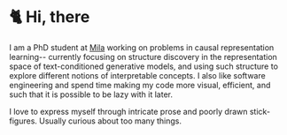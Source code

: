 # :cat2: Hi, there

I am a PhD student at [Mila](https://mila.quebec/en/) working on problems in causal representation learning-- currently focusing on structure discovery in the representation space of text-conditioned generative models, and using such structure to explore different notions of interpretable concepts. I also like software engineering and spend time making my code more visual, efficient, and such that it is possible to be lazy with it later.

I love to express myself through intricate prose and poorly drawn stick-figures. Usually curious about too many things.
